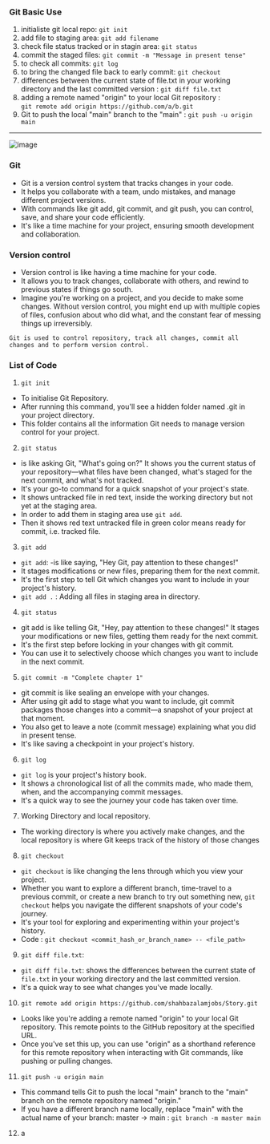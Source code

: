 ### Git Basic Use

1. initialiste git local repo: `git init`
2. add file to staging area: `git add filename`
3. check file status tracked or in stagin area: `git status`
4. commit the staged files: `git commit -m "Message in present tense"`
5. to check all commits: `git log`
6. to bring the changed file back to early commit: `git checkout`
7. differences between the current state of file.txt in your working directory and the last committed version :  `git diff file.txt `
8. adding a remote named "origin" to your local Git repository : <br> `git remote add origin https://github.com/a/b.git`
9. Git to push the local "main" branch to the "main" : `git push -u origin main`


---

![image](https://github.com/shahbazalamjobs/The-complete-web-development-bootcamp--by-Angela-Yu-2023/assets/125631878/118df5ca-b030-42a6-8a3c-2cf231ce43fb)

### Git 
- Git is a version control system that tracks changes in your code.
- It helps you collaborate with a team, undo mistakes, and manage different project versions.
- With commands like git add, git commit, and git push, you can control, save, and share your code efficiently.
- It's like a time machine for your project, ensuring smooth development and collaboration.

### Version control
- Version control is like having a time machine for your code.
- It allows you to track changes, collaborate with others, and rewind to previous states if things go south.
- Imagine you're working on a project, and you decide to make some changes. Without version control, you might end up with multiple copies of files, confusion about who did what, and the constant fear of messing things up irreversibly.

`Git is used to control repository, track all changes, commit all changes and to perform version control.`

### List of Code

1) `git init`
-  To initialise Git Repository.
-  After running this command, you'll see a hidden folder named .git in your project directory.
-  This folder contains all the information Git needs to manage version control for your project.

2) `git status`
- is like asking Git, "What's going on?" It shows you the current status of your repository—what files have been changed, what's staged for the next commit, and what's not tracked.
- It's your go-to command for a quick snapshot of your project's state.
- It shows untracked file in red text, inside the working directory but not yet at the staging area.
- In order to add them in staging area use `git add`.
- Then it shows red text untracked file in  green color means ready for commit, i.e. tracked file.

3) `git add` 
- `git add`:  -is like saying, "Hey Git, pay attention to these changes!"
- It stages modifications or new files, preparing them for the next commit.
- It's the first step to tell Git which changes you want to include in your project's history.
- `git add .` : Adding all files in staging area in directory. 

4) `git status`
- git add is like telling Git, "Hey, pay attention to these changes!" It stages your modifications or new files, getting them ready for the next commit.
- It's the first step before locking in your changes with git commit.
- You can use it to selectively choose which changes you want to include in the next commit.
  
5) `git commit -m "Complete chapter 1"`
- git commit is like sealing an envelope with your changes.
- After using git add to stage what you want to include, git commit packages those changes into a commit—a snapshot of your project at that moment.
- You also get to leave a note (commit message) explaining what you did in present tense.
- It's like saving a checkpoint in your project's history.

6) `git log`
- `git log` is your project's history book.
- It shows a chronological list of all the commits made, who made them, when, and the accompanying commit messages.
- It's a quick way to see the journey your code has taken over time.

7) Working Directory and local repository.
-  The working directory is where you actively make changes, and the local repository is where Git keeps track of the history of those changes

8) `git checkout`
- `git checkout` is like changing the lens through which you view your project.
- Whether you want to explore a different branch, time-travel to a previous commit, or create a new branch to try out something new, `git checkout` helps you navigate the different snapshots of your code's journey.
- It's your tool for exploring and experimenting within your project's history.
- Code : `git checkout <commit_hash_or_branch_name> -- <file_path>`

9) `git diff file.txt`: 
- `git diff file.txt`: shows the differences between the current state of `file.txt` in your working directory and the last committed version.
- It's a quick way to see what changes you've made locally.

10) `git remote add origin https://github.com/shahbazalamjobs/Story.git`
- Looks like you're adding a remote named "origin" to your local Git repository. This remote points to the GitHub repository at the specified URL.
-  Once you've set this up, you can use "origin" as a shorthand reference for this remote repository when interacting with Git commands, like pushing or pulling changes.

11) `git push -u origin main`
- This command tells Git to push the local "main" branch to the "main" branch on the remote repository named "origin."
- If you have a different branch name locally, replace "main" with the actual name of your branch: master -> main : `git branch -m master main`

12)  a
